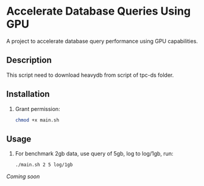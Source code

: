 # Accelerate Database Queries Using GPU

A project to accelerate database query performance using GPU capabilities.

## Description

This script need to download heavydb from script of tpc-ds folder.

## Installation

1. Grant permission:

   ```sh
   chmod +x main.sh
   ```

## Usage

1. For benchmark 2gb data, use query of 5gb, log to log/1gb, run:

   ```sh
   ./main.sh 2 5 log/1gb
   ```


_Coming soon_
